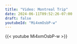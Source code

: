 ```yaml
---
title: "Video: Montreal Trip"
date: 2024-06-11T09:52:26-07:00
draft: false
youtubeId: "Mi4xmOsbP-w"
---
```


{{< youtube Mi4xmOsbP-w >}}
